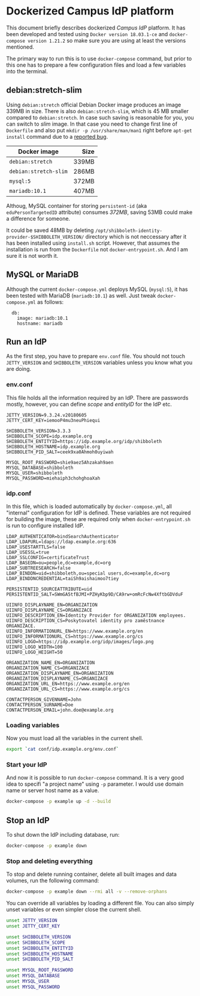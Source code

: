 # Dockerized Campus IdP platform

This document briefly describes dockerized _Campus IdP_ platform. It has been developed and tested using `Docker version 18.03.1-ce` and `docker-compose version 1.21.2` so make sure you are using at least the versions mentioned.

The primary way to run this is to use `docker-compose` command, but prior to this one has to prepare a few configuration files and load a few variables into the terminal.

## debian:stretch-slim

Using `debian:stretch` official Debian Docker image produces an image 339MB in size. There is also `debian:stretch-slim`, which is 45 MB smaller compared to `debian:stretch`. In case such saving is reasonable for you, you can switch to _slim_ image. In that case you need to change first line of `Dockerfile` and also put `mkdir -p /usr/share/man/man1` right before `apt-get install` command due to a [reported bug][].

| Docker image          | Size  |
| --------------------- | -----:|
| `debian:stretch`      | 339MB |
| `debian:stretch-slim` | 286MB |
| `mysql:5`             | 372MB |
| `mariadb:10.1`        | 407MB |

Althoug, MySQL container for storing `persistent-id` (aka `eduPersonTargetedID` attribute) consumes _372MB_, saving 53MB could make a difference for someone.

It could be saved 48MB by deleting `/opt/shibboleth-identity-provider-$SHIBBOLETH_VERSION/` directory which is not neccessary after it has been installed using `install.sh` script. However, that assumes the installation is run from the `Dockerfile` not `docker-entrypoint.sh`. And I am sure it is not worth it.

## MySQL or MariaDB

Although the current `docker-compose.yml` deploys MySQL (`mysql:5`), it has been tested with MariaDB (`mariadb:10.1`) as well. Just tweak `docker-compose.yml` as follows:

```
  db:
    image: mariadb:10.1
    hostname: mariadb
```

## Run an IdP

As the first step, you have to prepare `env.conf` file. You should not touch `JETTY_VERSION` and `SHIBBOLETH_VERSION` variables unless you know what you are doing.

### env.conf

This file holds all the information required by an IdP. There are passwords mostly, however, you can define _scope_ and _entityID_ for the IdP etc.

```
JETTY_VERSION=9.3.24.v20180605
JETTY_CERT_KEY=iemooP4mu3neuPhiequi

SHIBBOLETH_VERSION=3.3.3
SHIBBOLETH_SCOPE=idp.example.org
SHIBBOLETH_ENTITYID=https://idp.example.org/idp/shibboleth
SHIBBOLETH_HOSTNAME=idp.example.org
SHIBBOLETH_PID_SALT=ceek9xa0Ahmoh0uyiwah

MYSQL_ROOT_PASSWORD=shie9aez5Ahzakah9aen
MYSQL_DATABASE=shibboleth
MYSQL_USER=shibboleth
MYSQL_PASSWORD=miehaiph3chohghoaXah
```

### idp.conf

In this file, which is loaded automatically by `docker-compose.yml`, all "internal" configuration for IdP is defined. These variables are not required for building the image, these are required only when `docker-entrypoint.sh` is run to configure installed IdP.

```
LDAP_AUTHENTICATOR=bindSearchAuthenticator
LDAP_LDAPURL=ldaps://ldap.example.org:636
LDAP_USESTARTTLS=false
LDAP_USESSL=true
LDAP_SSLCONFIG=certificateTrust
LDAP_BASEDN=ou=people,dc=example,dc=org
LDAP_SUBTREESEARCH=false
LDAP_BINDDN=uid=shibboleth,ou=special users,dc=example,dc=org
LDAP_BINDDNCREDENTIAL=taiSh9aishaimoo7tiey

PERSISTENTID_SOURCEATTRIBUTE=uid
PERSISTENTID_SALT=SWmGA5tfBJMI+PZHyKbp9D/CA9rw+omRcFcNw4XftbGDVduF

UIINFO_DISPLAYNAME_EN=ORGANIZATION
UIINFO_DISPLAYNAME_CS=ORGANIZACE
UIINFO_DESCRIPTION_EN=Identity Provider for ORGANIZATION employees.
UIINFO_DESCRIPTION_CS=Poskytovatel identity pro zaměstnance ORGANIZACE.
UIINFO_INFORMATIONURL_EN=https://www.example.org/en
UIINFO_INFORMATIONURL_CS=https://www.example.org/cs
UIINFO_LOGO=https://idp.example.org/idp/images/logo.png
UIINFO_LOGO_WIDTH=100
UIINFO_LOGO_HEIGHT=50

ORGANIZATION_NAME_EN=ORGANIZATION
ORGANIZATION_NAME_CS=ORGANIZACE
ORGANIZATION_DISPLAYNAME_EN=ORGANIZATION
ORGANIZATION_DISPLAYNAME_CS=ORGANIZACE
ORGANIZATION_URL_EN=https://www.example.org/en
ORGANIZATION_URL_CS=https://www.example.org/cs

CONTACTPERSON_GIVENNAME=John
CONTACTPERSON_SURNAME=Doe
CONTACTPERSON_EMAIL=john.doe@example.org
```

### Loading variables

Now you must load all the variables in the current shell.

```bash
export `cat conf/idp.example.org/env.conf`
```

### Start your IdP

And now it is possible to run `docker-compose` command. It is a very good idea to specifi "a project name" using `-p` parameter. I would use domain name or server host name as a value.

```bash
docker-compose -p example up -d --build
```

## Stop an IdP

To shut down the IdP including database, run:

```bash
docker-compose -p example down
```

### Stop and deleting everything

To stop and delete running container, delete all built images and data volumes, run the following command:

```bash
docker-compose -p example down --rmi all -v --remove-orphans
```

You can override all variables by loading a different file. You can also simply unset variables or even simpler close the current shell.

```bash
unset JETTY_VERSION
unset JETTY_CERT_KEY

unset SHIBBOLETH_VERSION
unset SHIBBOLETH_SCOPE
unset SHIBBOLETH_ENTITYID
unset SHIBBOLETH_HOSTNAME
unset SHIBBOLETH_PID_SALT

unset MYSQL_ROOT_PASSWORD
unset MYSQL_DATABASE
unset MYSQL_USER
unset MYSQL_PASSWORD
```

[reported bug]: https://bugs.debian.org/cgi-bin/bugreport.cgi?bug=863199

